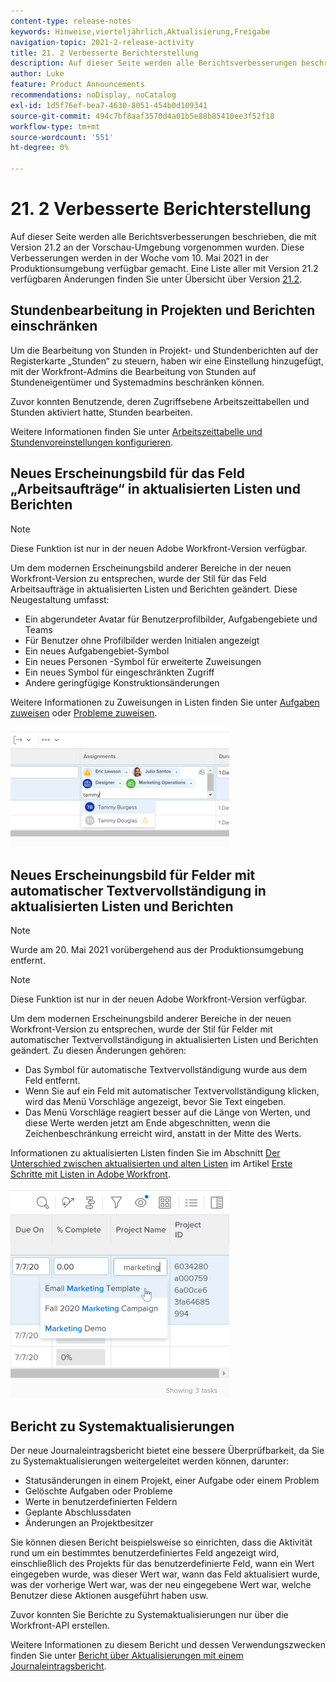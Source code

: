 ```yaml
---
content-type: release-notes
keywords: Hinweise,vierteljährlich,Aktualisierung,Freigabe
navigation-topic: 2021-2-release-activity
title: 21. 2 Verbesserte Berichterstellung
description: Auf dieser Seite werden alle Berichtsverbesserungen beschrieben, die mit Version 21.2 an der Vorschau-Umgebung vorgenommen wurden. Diese Verbesserungen werden in der Woche vom 10. Mai 2021 in der Produktionsumgebung verfügbar gemacht. Eine Liste aller mit Version 21.2 verfügbaren Änderungen finden Sie in der Übersicht über die Version 21.2.
author: Luke
feature: Product Announcements
recommendations: noDisplay, noCatalog
exl-id: 1d5f76ef-bea7-4630-8051-454b0d109341
source-git-commit: 494c7bf8aaf3570d4a01b5e88b85410ee3f52f18
workflow-type: tm+mt
source-wordcount: '551'
ht-degree: 0%

---
```


# 21. 2 Verbesserte Berichterstellung

Auf dieser Seite werden alle Berichtsverbesserungen beschrieben, die mit Version 21.2 an der Vorschau-Umgebung vorgenommen wurden. Diese Verbesserungen werden in der Woche vom 10. Mai 2021 in der Produktionsumgebung verfügbar gemacht. Eine Liste aller mit Version 21.2 verfügbaren Änderungen finden Sie unter Übersicht über Version [21.2](../../../product-announcements/product-releases/21.2-release-activity/21-2-release-overview.md).

## Stundenbearbeitung in Projekten und Berichten einschränken

Um die Bearbeitung von Stunden in Projekt- und Stundenberichten auf der Registerkarte „Stunden“ zu steuern, haben wir eine Einstellung hinzugefügt, mit der Workfront-Admins die Bearbeitung von Stunden auf Stundeneigentümer und Systemadmins beschränken können.

Zuvor konnten Benutzende, deren Zugriffsebene Arbeitszeittabellen und Stunden aktiviert hatte, Stunden bearbeiten.

Weitere Informationen finden Sie unter [Arbeitszeittabelle und Stundenvoreinstellungen konfigurieren](../../../administration-and-setup/set-up-workfront/configure-timesheets-schedules/timesheet-and-hour-preferences.md).

## Neues Erscheinungsbild für das Feld „Arbeitsaufträge“ in aktualisierten Listen und Berichten

>[!NOTE]
>
>Diese Funktion ist nur in der neuen Adobe Workfront-Version verfügbar.

Um dem modernen Erscheinungsbild anderer Bereiche in der neuen Workfront-Version zu entsprechen, wurde der Stil für das Feld Arbeitsaufträge in aktualisierten Listen und Berichten geändert. Diese Neugestaltung umfasst:

* Ein abgerundeter Avatar für Benutzerprofilbilder, Aufgabengebiete und Teams
* Für Benutzer ohne Profilbilder werden Initialen angezeigt
* Ein neues Aufgabengebiet-Symbol
* Ein neues Personen -Symbol für erweiterte Zuweisungen
* Ein neues Symbol für eingeschränkten Zugriff
* Andere geringfügige Konstruktionsänderungen

Weitere Informationen zu Zuweisungen in Listen finden Sie unter [Aufgaben zuweisen](../../../manage-work/tasks/assign-tasks/assign-tasks.md) oder [Probleme zuweisen](../../../manage-work/issues/manage-issues/assign-issues.md).

![Zuweisungsaktualisierungen](assets/assignments-updates-350x193.png)

## Neues Erscheinungsbild für Felder mit automatischer Textvervollständigung in aktualisierten Listen und Berichten

>[!NOTE]
>
>Wurde am 20. Mai 2021 vorübergehend aus der Produktionsumgebung entfernt.

>[!NOTE]
>
>Diese Funktion ist nur in der neuen Adobe Workfront-Version verfügbar.

Um dem modernen Erscheinungsbild anderer Bereiche in der neuen Workfront-Version zu entsprechen, wurde der Stil für Felder mit automatischer Textvervollständigung in aktualisierten Listen und Berichten geändert. Zu diesen Änderungen gehören:

* Das Symbol für automatische Textvervollständigung wurde aus dem Feld entfernt.
* Wenn Sie auf ein Feld mit automatischer Textvervollständigung klicken, wird das Menü Vorschläge angezeigt, bevor Sie Text eingeben.
* Das Menü Vorschläge reagiert besser auf die Länge von Werten, und diese Werte werden jetzt am Ende abgeschnitten, wenn die Zeichenbeschränkung erreicht wird, anstatt in der Mitte des Werts.

Informationen zu aktualisierten Listen finden Sie im Abschnitt [Der Unterschied zwischen aktualisierten und alten Listen](../../../workfront-basics/navigate-workfront/use-lists/view-items-in-a-list.md#updated) im Artikel [Erste Schritte mit Listen in Adobe Workfront](../../../workfront-basics/navigate-workfront/use-lists/view-items-in-a-list.md).

![Typeahead-Feld](assets/typeahead-updates-350x336.png)

## Bericht zu Systemaktualisierungen

Der neue Journaleintragsbericht bietet eine bessere Überprüfbarkeit, da Sie zu Systemaktualisierungen weitergeleitet werden können, darunter:

* Statusänderungen in einem Projekt, einer Aufgabe oder einem Problem
* Gelöschte Aufgaben oder Probleme
* Werte in benutzerdefinierten Feldern
* Geplante Abschlussdaten
* Änderungen an Projektbesitzer

Sie können diesen Bericht beispielsweise so einrichten, dass die Aktivität rund um ein bestimmtes benutzerdefiniertes Feld angezeigt wird, einschließlich des Projekts für das benutzerdefinierte Feld, wann ein Wert eingegeben wurde, was dieser Wert war, wann das Feld aktualisiert wurde, was der vorherige Wert war, was der neu eingegebene Wert war, welche Benutzer diese Aktionen ausgeführt haben usw.

Zuvor konnten Sie Berichte zu Systemaktualisierungen nur über die Workfront-API erstellen.

Weitere Informationen zu diesem Bericht und dessen Verwendungszwecken finden Sie unter [Bericht über Aktualisierungen mit einem Journaleintragsbericht](../../../reports-and-dashboards/reports/creating-and-managing-reports/create-journal-entry-report.md).

